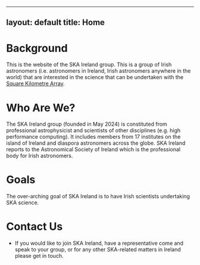 
---
layout: default
title: Home
---

# Background

This is the website of the SKA Ireland group. This is a group of Irish astronomers (i.e. astronomers in Ireland, Irish astronomers anywhere in the world) that are interested in the science that can be undertaken with the [Square Kilometre Array](https://www.skao.int). 

# Who Are We?

The SKA Ireland group (founded in May 2024) is constituted from professional astrophysicist and scientists of other disciplines (e.g. high performance computing). It includes members from 17 institutes on the island of Ireland and diaspora astronomers across the globe. SKA Ireland reports to the Astronomical Society of Ireland which is the professional body for Irish astronomers. 

# Goals
The over-arching goal of SKA Ireland is to have Irish scientists undertaking SKA science. 

# Contact Us

- If you would like to join SKA Ireland, have a representative come and speak to your group, or for any other SKA-related matters in Ireland please get in touch.
